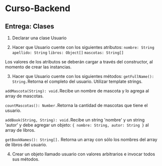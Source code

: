# Curso-Backend

## Entrega: Clases

1.  Declarar una clase Usuario

2. Hacer que Usuario cuente con los siguientes atributos:
`nombre: String`
`apellido: String`
`libros: Object[]`
`mascotas: String[]`

Los valores de los atributos se deberán cargar a través del constructor, al momento de crear las instancias.

3. Hacer que Usuario cuente con los siguientes métodos:
`getFullName(): String.`Retorna el completo del usuario. Utilizar template strings.

`addMascota(String): void.`Recibe un nombre de mascota y lo agrega al array de mascotas.

`countMascotas(): Number.`Retorna la cantidad de mascotas que tiene el usuario.

`addBook(String, String): void.`Recibe un string 'nombre' y un string 'autor' y debe agregar un objeto:  `{ nombre: String, autor: String }` al array de libros.

`getBookNames(): String[].` Retorna un array con sólo los nombres del array de libros del usuario.

4. Crear un objeto llamado usuario con valores arbitrarios e invocar todos sus métodos.